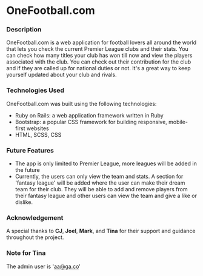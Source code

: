 # OneFootball.com

### Description
OneFootball.com is a web application for football lovers all around the world that lets you check the current Premier League clubs and their stats. You can check how many titles your club has won till now and view the players associated with the club. You can check out their contribution for the club and if they are called up for national duties or not. It's a great way to keep yourself updated about your club and rivals.


### Technologies Used
OneFootball.com was built using the following technologies:

* Ruby on Rails: a web application framework written in Ruby
* Bootstrap: a popular CSS framework for building responsive, mobile-first websites
* HTML, SCSS, CSS

### Future Features
* The app is only limited to Premier League, more leagues will be added in the future
* Currently, the users can only view the team and stats. A section for 'fantasy league' will be added where the user can make their dream team for their club. They will be able to add and remove players from their fantasy league and other users can view the team and give a like or dislike.

### Acknowledgement
A special thanks to **CJ**, **Joel**, **Mark**, and **Tina** for their support and guidance throughout the project.

### Note for Tina
The admin user is 'aa@ga.co'







